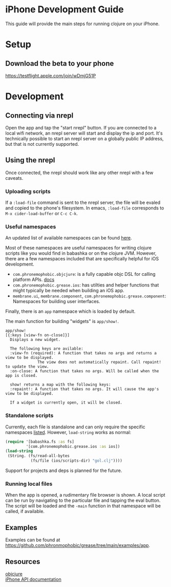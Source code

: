 # iPhone Development Guide

This guide will provide the main steps for running clojure on your iPhone.

# Setup

## Download the beta to your phone

https://testflight.apple.com/join/wDmjG51P

# Development

## Connecting via nrepl

Open the app and tap the "start nrepl" button. If you are connected to a
local wifi network, an nrepl server will start and display the
ip and port. It's technically possible to start an nrepl server
on a globally public IP address, but that is not currently supported.

## Using the nrepl

Once connected, the nrepl should work like any other nrepl with a few caveats.

### Uploading scripts

If a `:load-file` command is sent to the nrepl server, the file will be evaled
and copied to the phone's filesystem. In emacs, `:load-file` corresponds to
`M-x cider-load-buffer` or `C-c C-k`.

### Useful namespaces

An updated list of available namespaces can be found [here](https://github.com/phronmophobic/grease/blob/cf3207f92ae00ff351a4a65e391e62165a713602/src/com/phronemophobic/grease/ios.clj#L455).

Most of these namespaces are useful namespaces for writing clojure scripts like you would find in babashka or on the clojure JVM. However, there are a few namespaces included that are specifically helpful for iOS development.

- `com.phronemophobic.objcjure`: is a fully capable objc DSL for calling platform APIs. [docs](https://github.com/phronmophobic/objcjure)
- `com.phronemophobic.grease.ios`: has utilties and helper functions that might typically be needed when building an iOS app.
- `membrane.ui`, `membrane.component`, `com.phronemophobic.grease.component`: Namespaces for building user interfaces.

Finally, there is an `app` namespace which is loaded by default.

The main function for building "widgets" is `app/show!`.

```
app/show!
[{:keys [view-fn on-close]}]
  Displays a new widget.

  The following keys are avilable:
  :view-fn (required): A function that takes no args and returns a view to be displayed.
              The view does not automatically repaint. Call repaint! to update the view.
  :on-close: A function that takes no args. Will be called when the app is closed.

  show! returns a map with the following keys:
  :repaint!: A function that takes no args. It will cause the app's view to be displayed.

  If a widget is currently open, it will be closed.
```

### Standalone scripts

Currently, each file is standalone and can only require the specific namespaces [listed](https://github.com/phronmophobic/grease/blob/cf3207f92ae00ff351a4a65e391e62165a713602/src/com/phronemophobic/grease/ios.clj#L455). However, `load-string` works as normal:

```clojure
(require '[babashka.fs :as fs]
         '[com.phronemophobic.grease.ios :as ios])
(load-string
 (String. (fs/read-all-bytes
           (fs/file (ios/scripts-dir) "gol.clj"))))
```

Support for projects and deps is planned for the future.

### Running local files

When the app is opened, a rudimentary file browser is shown. A local script can be run by navigating to the particular file and tapping the eval button. The script will be loaded and the `-main` function in that namespace will be called, if available.

## Examples

Examples can be found at https://github.com/phronmophobic/grease/tree/main/examples/app.

## Resources

[objcjure](https://github.com/phronmophobic/objcjure)  
[iPhone API documentation](https://developer.apple.com/documentation?language=objc)  


